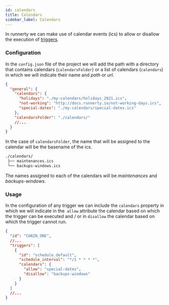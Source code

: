 ```yaml
---
id: calendars
title: Calendars
sidebar_label: Calendars
---
```


In runnerty we can make use of calendar events (ics) to allow or disallow the execution of [triggers](triggers.md).

### Configuration

In the `config.json` file of the project we will add the path with a directory that contains calendars (`calendarsFolder`) or a list of calendars (`calendars`) in which we will indicate their name and _path_ or _url_.

```json
{
  "general": {
    "calendars": {
      "holidays": "./my-calendars/holidays_2021.ics",
      "not-working": "http://docs.runnerty.io/not-working-days.ics",
      "special-dates": "./my-calendars/special-dates.ics"
    },
    "calendarsFolder": "./calendars/"
    //...
  }
}
```

In the case of `calendarsFolder`, the name that will be assigned to the calendar will be the basename of the ics.

```sh title="If our calendars folder contains these files"
./calendars/
 ├── maintenances.ics
 └── backups-windows.ics
```

The names assigned to each of the calendars will be _maintenances_ and _backups-windows_.

### Usage

In the configuration of any trigger we can include the `calendars` property in which we will indicate in the` allow` attribute the calendar based on which the trigger can be executed and / or in `disallow` the calendar based on which the trigger cannot run.

```json
{
  "id": "CHAIN_ONE",
  //...
  "triggers": [
    {
      "id": "schedule_default",
      "schedule_interval": "*/1 * * * *",
      "calendars": {
        "allow": "special-dates",
        "disallow": "backups-windows"
      }
    }
  ]
  //...
}
```
